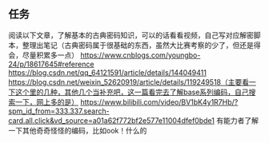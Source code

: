 ## 任务
阅读以下文章，了解基本的古典密码知识，可以的话看看视频，自己写对应解密脚本，整理出笔记（古典密码属于很基础的东西，虽然大比赛考察的少了，但还是得会，尽量积累多一点）
https://www.cnblogs.com/youngbo-24/p/18617645#reference
https://blog.csdn.net/qq_64121591/article/details/144049411
https://blog.csdn.net/weixin_52620919/article/details/119249518（主要看一下这个里的几种，其他几个当补充吧，这一篇看完去了解base系列编码，自己搜索一下，网上多的是）
https://www.bilibili.com/video/BV1bK4y1R7Hb/?spm_id_from=333.337.search-card.all.click&vd_source=a01a62f772bf2e577e11004dfef0bde1
有能力者了解一下其他奇奇怪怪的编码，比如ook！什么的
